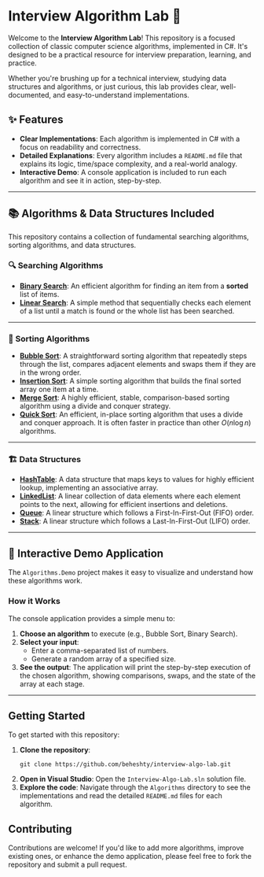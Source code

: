 # Interview Algorithm Lab 🧪

Welcome to the **Interview Algorithm Lab**! This repository is a focused collection of classic computer science algorithms, implemented in C#. It's designed to be a practical resource for interview preparation, learning, and practice.

Whether you're brushing up for a technical interview, studying data structures and algorithms, or just curious, this lab provides clear, well-documented, and easy-to-understand implementations.

## ✨ Features

-   **Clear Implementations**: Each algorithm is implemented in C# with a focus on readability and correctness.
-   **Detailed Explanations**: Every algorithm includes a `README.md` file that explains its logic, time/space complexity, and a real-world analogy.
-   **Interactive Demo**: A console application is included to run each algorithm and see it in action, step-by-step.

---

## 📚 Algorithms & Data Structures Included

This repository contains a collection of fundamental searching algorithms, sorting algorithms, and data structures.

### 🔍 Searching Algorithms

-   **[Binary Search](https://github.com/beheshty/Interview-Algo-Lab/tree/master/Algorithms/Searching/BinarySearch)**: An efficient algorithm for finding an item from a **sorted** list of items.
-   **[Linear Search](https://github.com/beheshty/Interview-Algo-Lab/tree/master/Algorithms/Searching/LinearSearch)**: A simple method that sequentially checks each element of a list until a match is found or the whole list has been searched.

---

### 🧩 Sorting Algorithms

-   **[Bubble Sort](https://github.com/beheshty/Interview-Algo-Lab/tree/master/Algorithms/Sorting/BubbleSort)**: A straightforward sorting algorithm that repeatedly steps through the list, compares adjacent elements and swaps them if they are in the wrong order.
-   **[Insertion Sort](https://github.com/beheshty/Interview-Algo-Lab/tree/master/Algorithms/Sorting/InsertionSort)**: A simple sorting algorithm that builds the final sorted array one item at a time.
-   **[Merge Sort](https://github.com/beheshty/Interview-Algo-Lab/tree/master/Algorithms/Sorting/MergeSort)**: A highly efficient, stable, comparison-based sorting algorithm using a divide and conquer strategy.
-   **[Quick Sort](https://github.com/beheshty/Interview-Algo-Lab/tree/master/Algorithms/Sorting/QuickSort)**: An efficient, in-place sorting algorithm that uses a divide and conquer approach. It is often faster in practice than other $O(n \log n)$ algorithms.

---

### 🏗️ Data Structures

-   **[HashTable](https://github.com/beheshty/Interview-Algo-Lab/tree/master/DataStructures/HashTable)**: A data structure that maps keys to values for highly efficient lookup, implementing an associative array.
-   **[LinkedList](https://github.com/beheshty/Interview-Algo-Lab/tree/master/DataStructures/LinkedList)**: A linear collection of data elements where each element points to the next, allowing for efficient insertions and deletions.
-   **[Queue](https://github.com/beheshty/Interview-Algo-Lab/tree/master/DataStructures/Queue)**: A linear structure which follows a First-In-First-Out (FIFO) order.
-   **[Stack](https://github.com/beheshty/Interview-Algo-Lab/tree/master/DataStructures/Stack)**: A linear structure which follows a Last-In-First-Out (LIFO) order.

---

## 🚀 Interactive Demo Application

The `Algorithms.Demo` project makes it easy to visualize and understand how these algorithms work.

### How it Works

The console application provides a simple menu to:
1.  **Choose an algorithm** to execute (e.g., Bubble Sort, Binary Search).
2.  **Select your input**:
    * Enter a comma-separated list of numbers.
    * Generate a random array of a specified size.
3.  **See the output**: The application will print the step-by-step execution of the chosen algorithm, showing comparisons, swaps, and the state of the array at each stage.

---

## Getting Started

To get started with this repository:

1.  **Clone the repository**:
    ```
    git clone https://github.com/beheshty/interview-algo-lab.git
    ```
2.  **Open in Visual Studio**:
    Open the `Interview-Algo-Lab.sln` solution file.
3.  **Explore the code**:
    Navigate through the `Algorithms` directory to see the implementations and read the detailed `README.md` files for each algorithm.

## Contributing

Contributions are welcome! If you'd like to add more algorithms, improve existing ones, or enhance the demo application, please feel free to fork the repository and submit a pull request.
